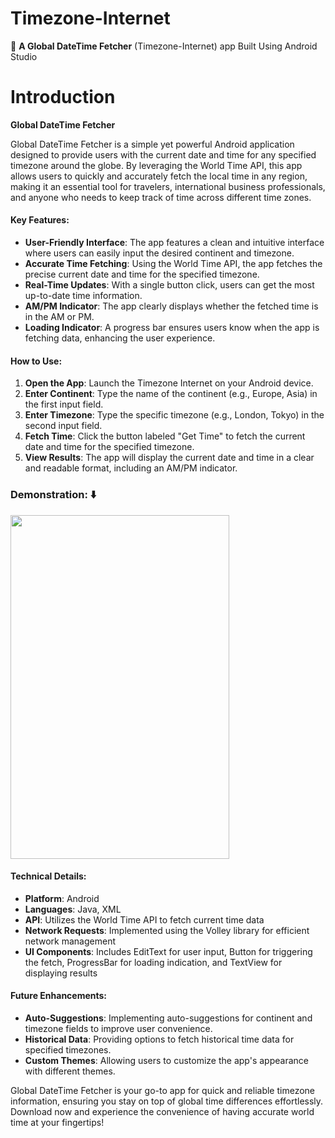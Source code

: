 # Timezone-Internet
📲 **A Global DateTime Fetcher** (Timezone-Internet) app Built Using Android Studio

# Introduction

**Global DateTime Fetcher**

Global DateTime Fetcher is a simple yet powerful Android application designed to provide users with the current date and time for any specified timezone around the globe. By leveraging the World Time API, this app allows users to quickly and accurately fetch the local time in any region, making it an essential tool for travelers, international business professionals, and anyone who needs to keep track of time across different time zones.

#### Key Features:

- **User-Friendly Interface**: The app features a clean and intuitive interface where users can easily input the desired continent and timezone.
- **Accurate Time Fetching**: Using the World Time API, the app fetches the precise current date and time for the specified timezone.
- **Real-Time Updates**: With a single button click, users can get the most up-to-date time information.
- **AM/PM Indicator**: The app clearly displays whether the fetched time is in the AM or PM.
- **Loading Indicator**: A progress bar ensures users know when the app is fetching data, enhancing the user experience.

#### How to Use:

1. **Open the App**: Launch the Timezone Internet on your Android device.
2. **Enter Continent**: Type the name of the continent (e.g., Europe, Asia) in the first input field.
3. **Enter Timezone**: Type the specific timezone (e.g., London, Tokyo) in the second input field.
4. **Fetch Time**: Click the button labeled "Get Time" to fetch the current date and time for the specified timezone.
5. **View Results**: The app will display the current date and time in a clear and readable format, including an AM/PM indicator.

### Demonstration: ⬇️

<img src="https://github.com/user-attachments/assets/c2f78c76-7e22-44cd-8141-253af4b9e689" width="350" height="550">

#### Technical Details:

- **Platform**: Android
- **Languages**: Java, XML
- **API**: Utilizes the World Time API to fetch current time data
- **Network Requests**: Implemented using the Volley library for efficient network management
- **UI Components**: Includes EditText for user input, Button for triggering the fetch, ProgressBar for loading indication, and TextView for displaying results

#### Future Enhancements:

- **Auto-Suggestions**: Implementing auto-suggestions for continent and timezone fields to improve user convenience.
- **Historical Data**: Providing options to fetch historical time data for specified timezones.
- **Custom Themes**: Allowing users to customize the app's appearance with different themes.

Global DateTime Fetcher is your go-to app for quick and reliable timezone information, ensuring you stay on top of global time differences effortlessly. Download now and experience the convenience of having accurate world time at your fingertips!
